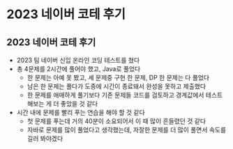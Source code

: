 # 2023 네이버 코테 후기

## 2023 네이버 코테 후기

- 2023 팀 네이버 신입 온라인 코딩 테스트를 쳤다
- 총 4문제를 2시간에 풀어야 했고, Java로 풀었다
  - 한 문제는 아예 못 봤고, 세 문제중 구현 한 문제, DP 한 문제는 다 풀었다
  - 남은 한 문제는 풀다가 도중에 시간이 종료돼서 완성을 못하고 제출했다
  - 한 문제를 애매하게 풀기보다 기존 문제들 코드를 검토하고 경계값에서 테스트 해보는 게 더 좋았을 것 같다
- 시간 내에 문제를 빨리 푸는 연습을 해야 할 것 같다
  - 첫 문제를 푸는데 거의 40분이 소요되어서 이 때 많이 흔들렸던 것 같다
  - 자바로 문제를 많이 풀었다고 생각했는데, 자잘한 문제를 더 많이 풀면서 속도를 길러 봐야겠다
